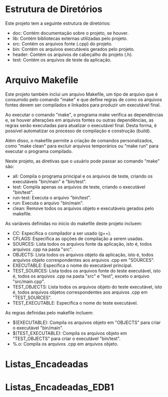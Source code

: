 # Estrutura de Diretórios

Este projeto tem a seguinte estrutura de diretórios:

*   doc: Contém documentação sobre o projeto, se houver.
*   lib: Contém bibliotecas externas utilizadas pelo projeto.
*   src: Contém os arquivos fonte (.cpp) do projeto.
*   bin: Contém os arquivos executáveis gerados pelo projeto.
*   header: Contém os arquivos de cabeçalho do projeto (.h).
*   test: Contém os arquivos de teste da aplicação. 

# Arquivo Makefile
Este projeto também inclui um arquivo Makefile, um tipo de arquivo que é consumido pelo comando "make" e que define regras de como os arquivos fontes devem ser compilados e linkados para produzir um executável final. 

Ao executar o comando "make", o programa make verifica as dependências e, se houver alterações em arquivos fontes ou outras dependências, as regras serão executadas para atualizar o executável final. Desta forma, é possível automatizar os processo de compilação e construção (build). 

Além disso, o makefile permite a criação de comandos personalizados, como "make clean" para excluir arquivos temporários ou "make run" para executar o programa compilado.

Neste projeto, as diretivas que o usuário pode passar ao comando "make" são:

*   all: Compila o programa principal e os arquivos de teste, criando os executáveis "bin/main" e "bin/test".
*   test: Compila apenas os arquivos de teste, criando o executável "bin/test".
*   run-test: Executa o arquivo "bin/test".
*   run: Executa o arquivo "bin/main".
*   clean: Remove todos os arquivos objeto e executáveis gerados pelo makefile.

As variáveis definidas no início do makefile deste projeto incluem:

*   CC: Especifica o compilador a ser usado (g++).
*   CFLAGS: Especifica as opções de compilação a serem usadas.
*   SOURCES: Lista todos os arquivos fonte da aplicação, isto é, todos arquivos .cpp na pasta "src".
*   OBJECTS: Lista todos os arquivos objeto da aplicação, isto é, todos arquivos objeto correspondentes aos arquivos .cpp em "SOURCES".
*   EXECUTABLE: Especifica o nome do executável principal.
*   TEST_SOURCES: Lista todos os arquivos fonte do teste executável, isto é, todos os arquivos .cpp na pasta "src" e "test", exceto o arquivo "src/main.cpp".
*   TEST_OBJECTS: Lista todos os arquivos objeto do teste executável, isto é, todos arquivos objetos correspondentes aos arquivos .cpp em "TEST_SOURCES".
*   TEST_EXECUTABLE: Especifica o nome do teste executável.

As regras definidas pelo makefile incluem:

*   $(EXECUTABLE): Compila os arquivos objeto em "OBJECTS" para criar o executável "bin/main".
*   $(TEST_EXECUTABLE): Compila os arquivos objeto em "TEST_OBJECTS" para criar o executável "bin/test".
*   %.o: Compila os arquivos .cpp em arquivos objeto.
# Listas_Encadeadas
# Listas_Encadeadas_EDB1
